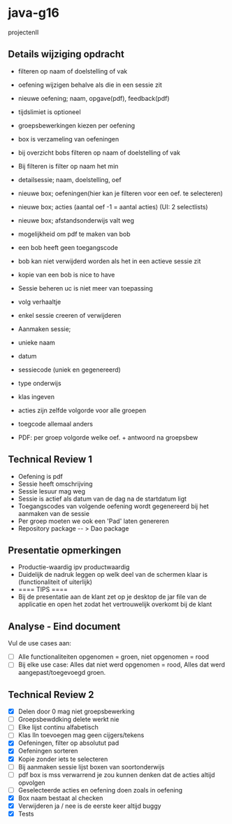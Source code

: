 # java-g16
projectenII

## Details wijziging opdracht

* filteren op naam of doelstelling of vak
* oefening wijzigen behalve als die in een sessie zit
* nieuwe oefening; naam, opgave(pdf), feedback(pdf)
* tijdslimiet is optioneel
* groepsbewerkingen kiezen per oefening
* box is verzameling van oefeningen
* bij overzicht bobs filteren op naam of doelstelling of vak
* Bij filteren is filter op naam het min
* detailsessie; naam, doelstelling, oef

* nieuwe box; oefeningen(hier kan je filteren voor een oef. te selecteren)
* nieuwe box; acties (aantal oef -1 = aantal acties) (UI: 2 selectlists)
* nieuwe box; afstandsonderwijs valt weg
* mogelijkheid om pdf te maken van bob
* een bob heeft geen toegangscode
* bob kan niet verwijderd worden als het in een actieve sessie zit
* kopie van een bob is nice to have

* Sessie beheren uc is niet meer van toepassing
* volg verhaaltje
* enkel sessie creeren of verwijderen
* Aanmaken sessie;
* unieke naam
* datum 
* sessiecode (uniek en gegenereerd)
* type onderwijs
* klas ingeven
* acties zijn zelfde volgorde voor alle groepen
* toegcode allemaal anders
* PDF: per groep volgorde welke oef. + antwoord na groepsbew

## Technical Review 1
* Oefening is pdf 
* Sessie heeft omschrijving
* Sessie lesuur mag weg
* Sessie is actief als datum van de dag na de startdatum ligt
* Toegangscodes van volgende oefening wordt gegenereerd bij het aanmaken van de sessie
* Per groep moeten we ook een 'Pad' laten genereren 
* Repository  package -- > Dao package

## Presentatie opmerkingen
* Productie-waardig ipv productwaardig
* Duidelijk de nadruk leggen op welk deel van de schermen klaar is (functionaliteit of uiterlijk)
* ==== TIPS ====
* Bij de presentatie aan de klant zet op je desktop de jar file van de applicatie en open het zodat het vertrouwelijk overkomt bij de klant

## Analyse - Eind document
Vul de use cases aan:
- [ ]	Alle functionaliteiten opgenomen = groen, niet opgenomen = rood
- [ ]	Bij elke use case: Alles dat niet werd opgenomen = rood, Alles dat werd aangepast/toegevoegd groen.

## Technical Review 2
* [X] Delen door 0 mag niet groepsbewerking 
* [ ] Groepsbewddking delete werkt nie 
* [ ] Elke lijst continu alfabetisch
* [ ] Klas lln toevoegen mag geen cijgers/tekens 
* [X] Oefeningen, filter op absolutut pad
* [X] Oefeningen sorteren
* [X] Kopie zonder iets te selecteren
* [ ] Bij aanmaken sessie lijst boxen van soortonderwijs
* [ ] pdf box is mss verwarrend je zou kunnen denken dat de acties altijd opvolgen
* [ ] Geselecteerde acties en oefening doen zoals in oefening
* [X] Box naam bestaat al checken
* [X] Verwijderen ja / nee is de eerste keer altijd buggy
* [X] Tests
